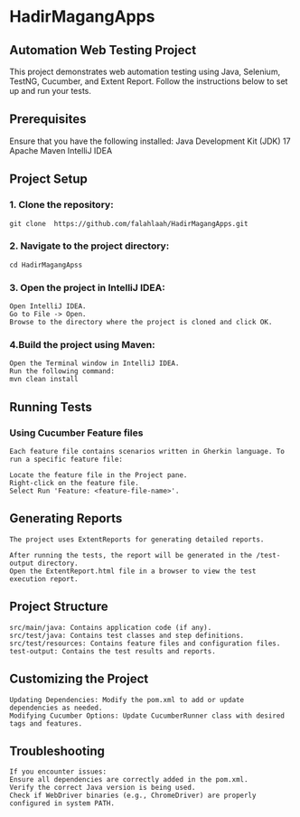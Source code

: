 # HadirMagangApps

## Automation Web Testing Project
This project demonstrates web automation testing using Java, Selenium, TestNG, Cucumber, and Extent Report. Follow the instructions below to set up and run your tests.

## Prerequisites
Ensure that you have the following installed:
Java Development Kit (JDK) 17
Apache Maven
IntelliJ IDEA

## Project Setup
### 1. Clone the repository:
```
git clone  https://github.com/falahlaah/HadirMagangApps.git
```
### 2. Navigate to the project directory:
```
cd HadirMagangApss
```

### 3. Open the project in IntelliJ IDEA:
```
Open IntelliJ IDEA.
Go to File -> Open.
Browse to the directory where the project is cloned and click OK.
```

### 4.Build the project using Maven:
```
Open the Terminal window in IntelliJ IDEA.
Run the following command:
mvn clean install
```


## Running Tests
### Using Cucumber Feature files
```
Each feature file contains scenarios written in Gherkin language. To run a specific feature file:

Locate the feature file in the Project pane.
Right-click on the feature file.
Select Run 'Feature: <feature-file-name>'.
```

## Generating Reports
```
The project uses ExtentReports for generating detailed reports.

After running the tests, the report will be generated in the /test-output directory.
Open the ExtentReport.html file in a browser to view the test execution report.
```

## Project Structure
```
src/main/java: Contains application code (if any).
src/test/java: Contains test classes and step definitions.
src/test/resources: Contains feature files and configuration files.
test-output: Contains the test results and reports.
```
## Customizing the Project
```
Updating Dependencies: Modify the pom.xml to add or update dependencies as needed.
Modifying Cucumber Options: Update CucumberRunner class with desired tags and features.
```
## Troubleshooting
```
If you encounter issues:
Ensure all dependencies are correctly added in the pom.xml.
Verify the correct Java version is being used.
Check if WebDriver binaries (e.g., ChromeDriver) are properly configured in system PATH.
```

